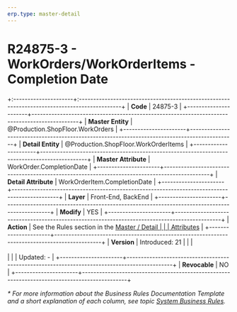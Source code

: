 ```yaml
---
erp.type: master-detail
---
```


# R24875-3 - WorkOrders/WorkOrderItems - Completion Date
+:---------------------+:---------------------------------------------------------------------------------------------+
| **Code**             | 24875-3                                                                                      |
+----------------------+----------------------------------------------------------------------------------------------+
| **Master Entity**    | @Production.ShopFloor.WorkOrders                                                             |
+----------------------+----------------------------------------------------------------------------------------------+
| **Detail Entity**    | @Production.ShopFloor.WorkOrderItems                                                         |
+----------------------+----------------------------------------------------------------------------------------------+
| **Master Attribute** | WorkOrder.CompletionDate                                                                     |
+----------------------+----------------------------------------------------------------------------------------------+
| **Detail Attribute** | WorkOrderItem.CompletionDate                                                                 |
+----------------------+----------------------------------------------------------------------------------------------+
| **Layer**            | Front-End, BackEnd                                                                           |
+----------------------+----------------------------------------------------------------------------------------------+
| **Modify**           | YES                                                                                          |
+----------------------+----------------------------------------------------------------------------------------------+
| **Action**           | See the Rules section in the [Master / Detail                                                |
|                      | Attributes](xref:master-detail)                                                              |
+----------------------+----------------------------------------------------------------------------------------------+
| **Version**          | Introduced: 21                                                                               |
|                      | <br/><br/>                                                                                   |
|                      | Updated: -                                                                                   |
+----------------------+----------------------------------------------------------------------------------------------+
| **Revocable**        | NO                                                                                           |
+----------------------+----------------------------------------------------------------------------------------------+

*\* For more information about the Business Rules Documentation Template and a short explanation of each column, see
topic [System Business Rules](../templates/template-description-system-business-rules.md).*
